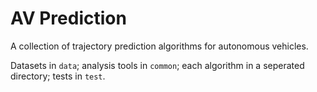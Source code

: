 # AV Prediction

A collection of trajectory prediction algorithms for autonomous vehicles.

Datasets in `data`; analysis tools in `common`; each algorithm in a seperated directory; tests in `test`.